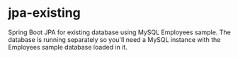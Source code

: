 # jpa-existing
Spring Boot JPA for existing database using MySQL Employees sample.
The database is running separately so you'll need a MySQL instance with the Employees sample database loaded in it.
